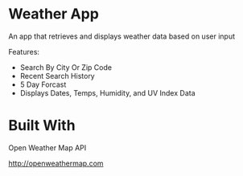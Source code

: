 # Weather App

An app that retrieves and displays weather data based on user input

Features:
* Search By City Or Zip Code
* Recent Search History
* 5 Day Forcast
* Displays Dates, Temps, Humidity, and UV Index Data

# Built With

Open Weather Map API

http://openweathermap.com